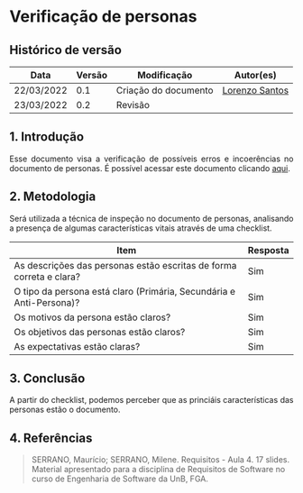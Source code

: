 # Verificação de personas

## Histórico de versão

|Data | Versão | Modificação | Autor(es)|
| -- | -- | -- | -- |
| 22/03/2022 |  0.1   | Criação do documento |  [Lorenzo Santos](https://github.com/lorenzo7377) |
| 23/03/2022 |  0.2   | Revisão |  [](https://github.com/) |



## 1. Introdução
<p style="text-align: justify">
Esse documento visa a verificação de possíveis erros e incoerências no documento de personas. É possível acessar este documento clicando <a href="https://requisitos-de-software.github.io/2021.2-PontoFacil/elicitacao/personas/">aqui</a>.
</p>

## 2. Metodologia
<p style="text-align: justify">Será utilizada a técnica de inspeção no documento de personas, analisando a presença de algumas características vitais através de uma checklist.</p>

|Item | Resposta | 
| -- | -- |
| As descrições das personas estão escritas de forma correta e clara? |  Sim  | 
| O tipo da persona está claro (Primária, Secundária e Anti-Persona)? | Sim |
| Os motivos da persona estão claros? | Sim |
| Os objetivos das personas estão claros? | Sim |
| As expectativas estão claras? | Sim |

## 3. Conclusão
<p style="text-align: justify">A partir do checklist, podemos perceber que as princiáis características das personas estão o documento.</p>

## 4. Referências

> SERRANO, Maurício; SERRANO, Milene. Requisitos - Aula 4. 17 slides. Material apresentado para a disciplina de Requisitos de Software no curso de Engenharia de Software da UnB, FGA.
